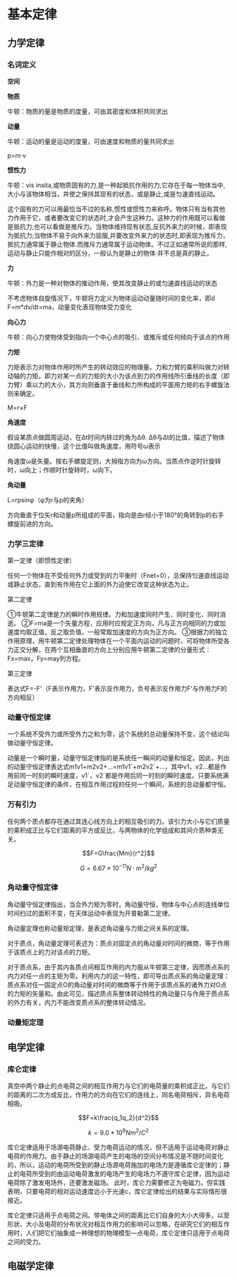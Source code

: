 
# 基本定律

## 力学定律

### 名词定义

**空间**



**物质**

牛顿：物质的量是物质的度量，可由其密度和体积共同求出

**动量**

牛顿：运动的量是运动的度量，可由速度和物质的量共同求出

p=m·v

**惯性力**

牛顿：vis insita,或物质固有的力,是一种起抵抗作用的力,它存在于每一物体当中,大小与该物体相当，并使之保持其现有的状态，或是静止,或是匀速直线运动。

这个固有的力可以用最恰当不过的名称,惯性或惯性力来称呼。物体只有当有其他力作用于它，或者要改变它的状态时,才会产生这种力。这种力的作用既可以看做是抵抗力,也可以看做是推斥力。当物体维持现有状态,反抗外来力的时候，即表现为抵抗力;当物体不易于向外来力屈服,并要改变外来力的状态时,即表现为推斥力，抵抗力通常属于静止物体.而推斥力通常属于运动物体。不过正如通常所说的那样,运动与静止只能作相对的区分，一般认为是静止的物体·并不总是真的静止。

**力**

牛顿：外力是一种对物体的推动作用，使其改变静止的或匀速直线运动的状态

不考虑物体自旋情况下，牛顿将力定义为物体运动动量随时间的变化率，即d F=m*dv/dt=ma，动量变化表现物体受力变化

**向心力**

牛顿：向心力使物体受到指向一个中心点的吸引、或推斥或任何倾向于该点的作用

**力矩**

力矩表示力对物体作用时所产生的转动效应的物理量。力和力臂的乘积叫做力对转动轴的力矩。即力对某一点的力矩的大小为该点到力的作用线所引垂线的长度（即力臂）乘以力的大小，其方向则垂直于垂线和力所构成的平面用力矩的右手螺旋法则来确定。

M=r×F

**角速度**

假设某质点做圆周运动，在Δt时间内转过的角为Δθ. Δθ与Δt的比值，描述了物体绕圆心运动的快慢，这个比值叫做角速度，用符号ω表示

角速度ω是矢量。按右手螺旋定则，大拇指方向为ω方向。当质点作逆时针旋转时，ω向上；作顺时针旋转时，ω向下。

**角动量**

L=rpsinφ（φ为r与p的夹角）

方向垂直于位矢r和动量p所组成的平面，指向是由r经小于180°的角转到p的右手螺旋前进的方向。

### 力学三定律

第一定律（即惯性定律）

任何一个物体在不受任何外力或受到的力平衡时（Fnet=0），总保持匀速直线运动或静止状态，直到有作用在它上面的外力迫使它改变这种状态为止。

第二定律

①牛顿第二定律是力的瞬时作用规律。力和加速度同时产生、同时变化、同时消逝。
②F=ma是一个矢量方程，应用时应规定正方向，凡与正方向相同的力或加速度均取正值，反之取负值，一般常取加速度的方向为正方向。
③根据力的独立作用原理，用牛顿第二定律处理物体在一个平面内运动的问题时，可将物体所受各力正交分解，在两个互相垂直的方向上分别应用牛顿第二定律的分量形式：Fx=max，Fy=may列方程。

第三定律

表达式F=-F'（F表示作用力，F'表示反作用力，负号表示反作用力F'与作用力F的方向相反）

### 动量守恒定律

一个系统不受外力或所受外力之和为零，这个系统的总动量保持不变，这个结论叫做动量守恒定律。

动量是一个瞬时量，动量守恒定律指的是系统任一瞬间的动量和恒定。因此，列出的动量守恒定律表达式m1v1+m2v2+…=m1v1ˊ+m2v2ˊ+…，其中v1，v2…都是作用前同一时刻的瞬时速度，v1ˊ，v2ˊ都是作用后同一时刻的瞬时速度。只要系统满足动量守恒定律的条件，在相互作用过程的任何一个瞬间，系统的总动量都守恒。

### 万有引力

任何两个质点都存在通过其连心线方向上的相互吸引的力。该引力大小与它们质量的乘积成正比与它们距离的平方成反比，与两物体的化学组成和其间介质种类无关。

$$F=G\frac{Mm}{r^2}$$

$$G=6.67×10^{-11} N·m^2/kg^2$$

### 角动量守恒定律

角动量守恒定律指出，当合外力矩为零时，角动量守恒，物体与中心点的连线单位时间扫过的面积不变，在天体运动中表现为开普勒第二定律。

角动量定理也称动量矩定理，是表述角动量与力矩之间关系的定理。

对于质点，角动量定理可表述为：质点对固定点的角动量对时间的微商，等于作用于该质点上的力对该点的力矩。

对于质点系，由于其内各质点间相互作用的内力服从牛顿第三定律，因而质点系的内力对任一点的主矩为零。利用内力的这一特性，即可导出质点系的角动量定理：质点系对任一固定点O的角动量对时间的微商等于作用于该质点系的诸外力对O点的力矩的矢量和。由此可见，描述质点系整体转动特性的角动量只与作用于质点系的外力有关，内力不能改变质点系的整体转动情况。

### 动量矩定理





## 电学定律

### 库仑定律

真空中两个静止的点电荷之间的相互作用力与它们的电荷量的乘积成正比，与它们的距离的二次方成反比，作用力的方向在它们的连线上，同名电荷相斥，异名电荷相吸。

$$F=k\frac{q_1q_2}{d^2}$$

$$k=9.0*10^9Nm^2/C^2$$

库仑定律适用于场源电荷静止、受力电荷运动的情况，但不适用于运动电荷对静止电荷的作用力。由于静止的场源电荷产生的电场的空间分布情况是不随时间变化的，所以，运动的电荷所受到的静止场源电荷施加的电场力是遵循库仑定律的；静止的电荷所受到的由运动电荷激发的电场产生的电场力不遵守库仑定律，因为运动电荷除了激发电场外，还要激发磁场。 此时，库仑力需要修正为电磁力。但实践表明，只要电荷的相对运动速度远小于光速c，库仑定律给出的结果与实际情形很接近。

库仑定律只适用于点电荷之间。带电体之间的距离比它们自身的大小大得多，以至形状、大小及电荷的分布状况对相互作用力的影响可以忽略，在研究它们的相互作用时，人们把它们抽象成一种理想的物理模型—点电荷，库仑定律只适用于点电荷之间的受力。

## 电磁学定律